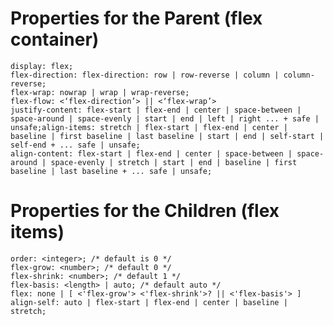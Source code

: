 # Properties for the Parent (flex container)
    display: flex;
    flex-direction: flex-direction: row | row-reverse | column | column-reverse;
    flex-wrap: nowrap | wrap | wrap-reverse;
    flex-flow: <‘flex-direction’> || <‘flex-wrap’>
    justify-content: flex-start | flex-end | center | space-between | space-around | space-evenly | start | end | left | right ... + safe | unsafe;align-items: stretch | flex-start | flex-end | center | baseline | first baseline | last baseline | start | end | self-start | self-end + ... safe | unsafe;
    align-content: flex-start | flex-end | center | space-between | space-around | space-evenly | stretch | start | end | baseline | first baseline | last baseline + ... safe | unsafe;

# Properties for the Children (flex items)
    order: <integer>; /* default is 0 */
    flex-grow: <number>; /* default 0 */
    flex-shrink: <number>; /* default 1 */
    flex-basis: <length> | auto; /* default auto */
    flex: none | [ <'flex-grow'> <'flex-shrink'>? || <'flex-basis'> ]
    align-self: auto | flex-start | flex-end | center | baseline | stretch;
